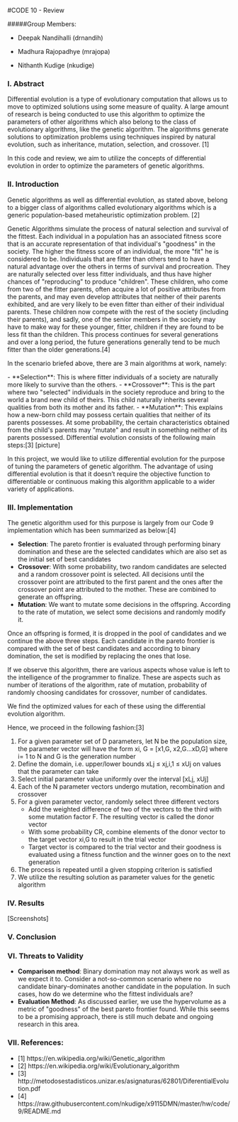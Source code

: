 #CODE 10 - Review

#####Group Members:

- Deepak Nandihalli (drnandih)

- Madhura Rajopadhye (mrajopa)

- Nithanth Kudige (nkudige)

### I. Abstract

<p>Differential evolution is a type of evolutionary computation that allows us to move to optimized solutions using some measure of quality. A large amount of research is being conducted to use this algorithm to optimize the parameters of other algorithms which also belong to the class of evolutionary algorithms, like the genetic algorithm. The algorithms generate solutions to optimization problems using techniques inspired by natural evolution, such as inheritance, mutation, selection, and crossover. [1] </p>
<p>In this code and review, we aim to utilize the concepts of differential evolution in order to optimize the parameters of genetic algorithms.</p>

### II. Introduction
<p>Genetic algorithms as well as differential evolution, as stated above, belong to a bigger class of algorithms called evolutionary algorithms which is a generic population-based metaheuristic optimization problem. [2] </p>
<p>Genetic Algorithms simulate the process of natural selection and survival of the fittest. Each individual in a population has an associated fitness score that is an accurate representation of that individual's "goodness" in the society. The higher the fitness score of an individual, the more "fit" he is considered to be. Individuals that are fitter than others tend to have a natural advantage over the others in terms of survival and procreation. They are naturally selected over less fitter individuals, and thus have higher chances of "reproducing" to produce "children". These children, who come from two of the fitter parents, often acquire a lot of positive attributes from the parents, and may even develop attributes that neither of their parents exhibited, and are very likely to be even fitter than either of their individual parents. These children now compete with the rest of the society (including their parents), and sadly, one of the senior members in the society may have to make way for these younger, fitter, children if they are found to be less fit than the children. This process continues for several generations and over a long period, the future generations generally tend to be much fitter than the older generations.[4]</p>
<p>In the scenario briefed above, there are 3 main algorithms at work, namely:</p>
- **Selection**: This is where fitter individuals of a society are naturally more likely to survive than the others.
- **Crossover**: This is the part where two "selected" individuals in the society reproduce and bring to the world a brand new child of theirs. This child naturally inherits several qualities from both its mother and its father.
- **Mutation**: This explains how a new-born child may possess certain qualities that neither of its parents possesses. At some probability, the certain characteristics obtained from the child's parents may "mutate" and result in something neither of its parents possessed.
Differential evolution consists of the following main steps:[3]
[picture] 

<p>In this project, we would like to utilize differential evolution for the purpose of tuning the parameters of genetic algorithm. The advantage of using differential evolution is that it doesn’t require the objective function to differentiable or continuous making this algorithm applicable to a wider variety of applications. </p>

### III. Implementation
The genetic algorithm used for this purpose is largely from our Code 9 implementation which has been summarized as below:[4] 
<ul>
<li> <b>Selection</b>: The pareto frontier is evaluated through performing binary domination and these are the selected candidates which are also set as the initial set of best candidates</li>
<li> <b>Crossover</b>: With some probability, two random candidates are selected and a random crossover point is selected. All decisions until the crossover point are attributed to the first parent and the ones after the crossover point are attributed to the mother. These are combined to generate an offspring.</li>
<li> <b>Mutation</b>:  We want to mutate some decisions in the offspring. According to the rate of mutation, we select some decisions and randomly modify it. </li></p> 
</ul>
<p>Once an offspring is formed, it is dropped in the pool of candidates and we continue the above three steps. Each candidate in the pareto frontier is compared with the set of best candidates and according to binary domination, the set is modified by replacing the ones that lose. </p>
<p>If we observe this algorithm, there are various aspects whose value is left to the intelligence of the programmer to finalize. These are aspects such as number of iterations of the algorithm, rate of mutation, probability of randomly choosing candidates for crossover, number of candidates. </p>
<p>We find the optimized values for each of these using the differential evolution algorithm.<p>

<p>Hence, we proceed in the following fashion:[3]
<ol>
<li>For a given parameter set of D parameters, let N be the population size, the parameter vector will have the form xi, G  = [x1,G, x2,G…xD,G] where i= 1 to N and G is the generation number</li>
<li>Define the domain, i.e. upper/lower bounds xLj ≤ xj,i,1 ≤ xUj on values that the parameter can take</li>
<li>Select initial parameter value uniformly over the interval [xLj, xUj]</li>
<li>Each of the N parameter vectors undergo mutation, recombination and crossover</li>
<li>For a given parameter vector, randomly select three different vectors
<ul>
<li>Add the weighted difference of two of the vectors to the third with some mutation factor F. The resulting vector is called the donor vector</li>
<li>With some probability CR, combine elements of the donor vector to the target vector xi,G to result in the trial vector</li>
<li>Target vector is compared to the trial vector and their goodness is evaluated using a fitness function and the winner goes on to the next generation</li>
</ul></li>
<li>The process is repeated until a given stopping criterion is satisfied </li>
<li>We utilize the resulting solution as parameter values for the genetic algorithm </li>
</ol>
</p>

### IV. Results
[Screenshots]

### V. Conclusion

### VI. Threats to Validity
- **Comparison method**: Binary domination may not always work as well as we expect it to. Consider a not-so-common scenario where no candidate binary-dominates another candidate in the population. In such cases, how do we determine who the fittest individuals are?
- **Evaluation Method**: As discussed earlier, we use the hypervolume as a metric of "goodness" of the best pareto frontier found. While this seems to be a promising approach, there is still much debate and ongoing research in this area.


### VII. References:
<ul>
<li>[1] https://en.wikipedia.org/wiki/Genetic_algorithm</li>
<li>[2] https://en.wikipedia.org/wiki/Evolutionary_algorithm</li>
<li>[3] http://metodosestadisticos.unizar.es/asignaturas/62801/DiferentialEvolution.pdf</li>
<li>[4] https://raw.githubusercontent.com/nkudige/x9115DMN/master/hw/code/9/README.md</li>
